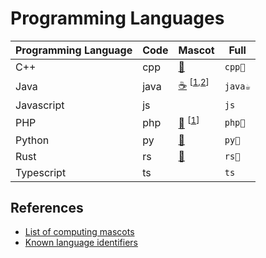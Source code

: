 # Programming Languages

<table>
<thead>
<th>Programming Language</th>
<th>Code</th>
<th>Mascot</th>
<th>Full</th>
</thead>
<tbody>
<tr>
<td>C++</td>
<td>cpp</td>
<td><a href="https://emojipedia.org/rat/">🐀</a></td>
<td><code>cpp🐀</code></td>
</tr>
<tr>
<td>Java</td>
<td>java</td>
<td>
<a href="https://emojipedia.org/hot-beverage/">☕</a>
<sup>[<a href="https://www.javatpoint.com/java-logo">1</a>,<a href="https://en.wikipedia.org/wiki/Java_(software_platform)#Mascot">2</a>]</sup>
</td>
<td><code>java☕</code></td>
</tr>
<tr>
<td>Javascript</td>
<td>js</td>
<td></td>
<td><code>js</code></td>
</tr>
<tr>
<td>PHP</td>
<td>php</td>
<td>
<a href="https://emojipedia.org/elephant/">🐘</a>
<sup>[<a href="https://en.wikipedia.org/wiki/PHP#ELEPHPANT">1</a>]</sup>
</td>
<td><code>php🐘</code></td>
</tr>
<tr>
<td>Python</td>
<td>py</td>
<td><a href="https://emojipedia.org/snake/">🐍<a></td>
<td><code>py🐍</code></td>
</tr>
<tr>
<td>Rust</td>
<td>rs</td>
<td><a href="https://emojipedia.org/crab/">🦀<a></td>
<td><code>rs🦀</code></td>
</tr>
<tr>
<td>Typescript</td>
<td>ts</td>
<td></td>
<td><code>ts</code></td>
</tr>
</tbody>
</table>

## References

* [List of computing mascots](https://en.wikipedia.org/wiki/List_of_computing_mascots)
* [Known language identifiers](https://code.visualstudio.com/docs/languages/identifiers)